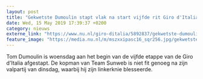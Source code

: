 ```yaml
---
layout: post
title: "Gekwetste Dumoulin stapt vlak na start vijfde rit Giro d'Italia toch af"
date: Wed, 15 May 2019 17:39:37 +0200
category: nieuws
externe_link: "https://www.nu.nl/giro-ditalia/5892837/gekwetste-dumoulin-stapt-vlak-na-start-vijfde-rit-giro-ditalia-toch-af.html"
feature_image: "https://media.nu.nl/m/mszxxipasc16_sqr256.jpg/gekwetste-dumoulin-stapt-vlak-na-start-vijfde-rit-giro-ditalia-toch-af.jpg"
---
```


Tom Dumoulin is woensdag aan het begin van de vijfde etappe van de Giro d'Italia afgestapt. De kopman van Team Sunweb is niet fit genoeg na zijn valpartij van dinsdag, waarbij hij zijn linkerknie blesseerde.
